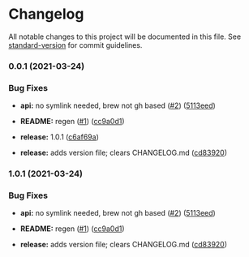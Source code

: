 # Changelog

All notable changes to this project will be documented in this file. See [standard-version](https://github.com/conventional-changelog/standard-version) for commit guidelines.

### 0.0.1 (2021-03-24)


### Bug Fixes

* **api:** no symlink needed, brew not gh based ([#2](https://github.com/p6m7g8/p6df-rust/issues/2)) ([5113eed](https://github.com/p6m7g8/p6df-rust/commit/5113eed2054a8d8f53792ba174c08c33463b0330))


* **README:** regen ([#1](https://github.com/p6m7g8/p6df-rust/issues/1)) ([cc9a0d1](https://github.com/p6m7g8/p6df-rust/commit/cc9a0d104e46c66b3f10a1206f23f998f87d33be))
* **release:** 1.0.1 ([c6af69a](https://github.com/p6m7g8/p6df-rust/commit/c6af69a6fef750f4b4709624a3a2a20fdb3c0d15))
* **release:** adds version file; clears CHANGELOG.md ([cd83920](https://github.com/p6m7g8/p6df-rust/commit/cd839206d73a325fa8cd9701d83cb7e1f862f4cc))

### 1.0.1 (2021-03-24)


### Bug Fixes

* **api:** no symlink needed, brew not gh based ([#2](https://github.com/p6m7g8/p6df-rust/issues/2)) ([5113eed](https://github.com/p6m7g8/p6df-rust/commit/5113eed2054a8d8f53792ba174c08c33463b0330))


* **README:** regen ([#1](https://github.com/p6m7g8/p6df-rust/issues/1)) ([cc9a0d1](https://github.com/p6m7g8/p6df-rust/commit/cc9a0d104e46c66b3f10a1206f23f998f87d33be))
* **release:** adds version file; clears CHANGELOG.md ([cd83920](https://github.com/p6m7g8/p6df-rust/commit/cd839206d73a325fa8cd9701d83cb7e1f862f4cc))
